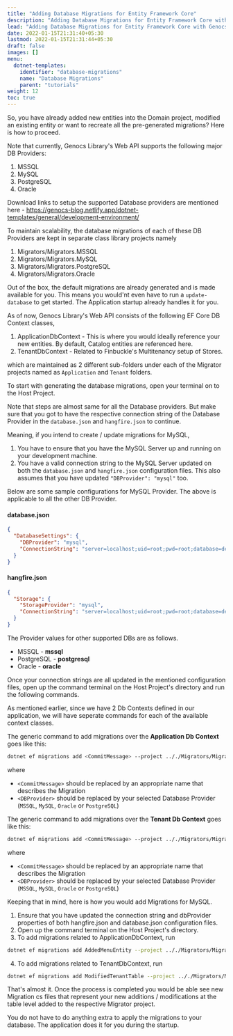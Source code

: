```yaml
---
title: "Adding Database Migrations for Entity Framework Core"
description: "Adding Database Migrations for Entity Framework Core with Genocs Library's Web API"
lead: "Adding Database Migrations for Entity Framework Core with Genocs Library's Web API"
date: 2022-01-15T21:31:40+05:30
lastmod: 2022-01-15T21:31:44+05:30
draft: false
images: []
menu:
  dotnet-templates:
    identifier: "database-migrations"
    name: "Database Migrations"
    parent: "tutorials"
weight: 12
toc: true
---
```


So, you have already added new entities into the Domain project, modified an existing entity or want to recreate all the pre-generated migrations? Here is how to proceed.

Note that currently, Genocs Library's Web API supports the following major DB Providers:
1. MSSQL
2. MySQL
3. PostgreSQL
4. Oracle

Download links to setup the supported Database providers are mentioned here - https://genocs-blog.netlify.app/dotnet-templates/general/development-environment/

To maintain scalability, the database migrations of each of these DB Providers are kept in separate class library projects namely
1. Migrators/Migrators.MSSQL
2. Migrators/Migrators.MySQL
3. Migrators/Migrators.PostgreSQL
4. Migrators/Migrators.Oracle

Out of the box, the default migrations are already generated and is made available for you. This means you would'nt even have to run a `update-database` to get started. The Application startup already handles it for you.

As of now, Genocs Library's Web API consists of the following EF Core DB Context classes,
1. ApplicationDbContext - This is where you would ideally reference your new entities. By default, Catalog entities are referenced here.
2. TenantDbContext - Related to Finbuckle's Multitenancy setup of Stores.

which are maintained as 2 different sub-folders under each of the Migrator projects named as `Application` and `Tenant` folders.

To start with generating the database migrations, open your terminal on to the Host Project.

Note that steps are almost same for all the Database providers. But make sure that you got to have the respective connection string of the Database Provider in the `database.json` and `hangfire.json` to continue.

Meaning, if you intend to create / update migrations for MySQL,
1. You have to ensure that you have the MySQL Server up and running on your development machine.
2. You have a valid connection string to the MySQL Server updated on both the `database.json` and `hangfire.json` configuration files. This also assumes that you have updated `"DBProvider": "mysql"` too.

Below are some sample configurations for MySQL Provider. The above is applicable to all the other DB Provider.

#### database.json

``` json
{
  "DatabaseSettings": { 
    "DBProvider": "mysql",
    "ConnectionString": "server=localhost;uid=root;pwd=root;database=defaultRootDb;Allow User Variables=True"
  }
}
```
#### hangfire.json

``` json
{
  "Storage": {
    "StorageProvider": "mysql",
    "ConnectionString": "server=localhost;uid=root;pwd=root;database=defaultRootDb;Allow User Variables=True"
  }
}
```

The Provider values for other supported DBs are as follows.
- MSSQL - **mssql**
- PostgreSQL - **postgresql**
- Oracle - **oracle**

Once your connection strings are all updated in the mentioned configuration files, open up the command terminal on the Host Project's directory and run the following commands.

As mentioned earlier, since we have 2 Db Contexts defined in our application, we will have seperate commands for each of the available context classes.

The generic command to add migrations over the **Application Db Context** goes like this:

``` bash
dotnet ef migrations add <CommitMessage> --project .././Migrators/Migrators.<DBProvider>/ --context ApplicationDbContext -o Migrations/Application
```

where
- `<CommitMessage>` should be replaced by an appropriate name that describes the Migration
- `<DBProvider>` should be replaced by your selected Database Provider (`MSSQL`, `MySQL`, `Oracle` or `PostgreSQL`)

The generic command to add migrations over the **Tenant Db Context** goes like this:

``` bash
dotnet ef migrations add <CommitMessage> --project .././Migrators/Migrators.<DBProvider>/ --context TenantDbContext -o Migrations/Tenant
```

where
- `<CommitMessage>` should be replaced by an appropriate name that describes the Migration
- `<DBProvider>` should be replaced by your selected Database Provider (`MSSQL`, `MySQL`, `Oracle` or `PostgreSQL`)

Keeping that in mind, here is how you would add Migrations for MySQL.

1. Ensure that you have updated the connection string and dbProvider properties of both hangfire.json and database.json configuration files.
2. Open up the command terminal on the Host Project's directory.
3. To add migrations related to ApplicationDbContext, run

``` bash
dotnet ef migrations add AddedMenuEntity --project .././Migrators/Migrators.MySQL/ --context ApplicationDbContext -o Migrations/Application
```

4. To add migrations related to TenantDbContext, run

``` bash
dotnet ef migrations add ModifiedTenantTable --project .././Migrators/Migrators.MySQL/ --context TenantDbContext -o Migrations/Tenant
```

That's almost it. Once the process is completed you would be able see new Migration cs files that represent your new additions / modifications at the table level added to the respective Migrator project.

You do not have to do anything extra to apply the migrations to your database. The application does it for you during the startup.